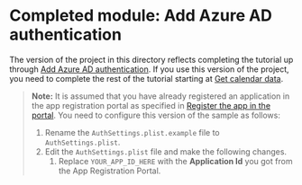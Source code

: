# Completed module: Add Azure AD authentication

The version of the project in this directory reflects completing the tutorial up through [Add Azure AD authentication](https://docs.microsoft.com/graph/tutorials/ios-swift?tutorial-step=3). If you use this version of the project, you need to complete the rest of the tutorial starting at [Get calendar data](https://docs.microsoft.com/graph/tutorials/ios-swift?tutorial-step=4).

> **Note:** It is assumed that you have already registered an application in the app registration portal as specified in [Register the app in the portal](https://docs.microsoft.com/graph/tutorials/ios-swift?tutorial-step=2). You need to configure this version of the sample as follows:
>
> 1. Rename the `AuthSettings.plist.example` file to `AuthSettings.plist`.
> 1. Edit the `AuthSettings.plist` file and make the following changes.
>     1. Replace `YOUR_APP_ID_HERE` with the **Application Id** you got from the App Registration Portal.

